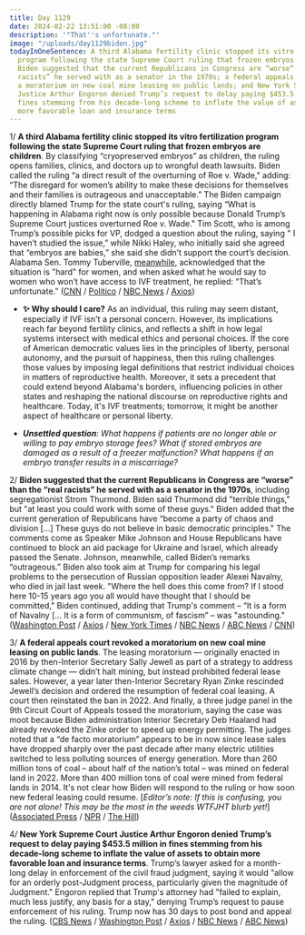 ```yaml
---
title: Day 1129
date: 2024-02-22 13:51:00 -08:00
description: '"That''s unfortunate."'
image: "/uploads/day1129biden.jpg"
todayInOneSentence: A third Alabama fertility clinic stopped its vitro fertilization
  program following the state Supreme Court ruling that frozen embryos are children;
  Biden suggested that the current Republicans in Congress are “worse” than the “real
  racists” he served with as a senator in the 1970s; a federal appeals court revoked
  a moratorium on new coal mine leasing on public lands; and New York Supreme Court
  Justice Arthur Engoron denied Trump’s request to delay paying $453.5 million in
  fines stemming from his decade-long scheme to inflate the value of assets to obtain
  more favorable loan and insurance terms
---
```


1/ **A third Alabama fertility clinic stopped its vitro fertilization program following the state Supreme Court ruling that frozen embryos are children**. By classifying “cryopreserved embryos” as children, the ruling opens families, clinics, and doctors up to wrongful death lawsuits. Biden called the ruling “a direct result of the overturning of Roe v. Wade," adding: “The disregard for women’s ability to make these decisions for themselves and their families is outrageous and unacceptable.” The Biden campaign directly blamed Trump for the state court's ruling, saying “What is happening in Alabama right now is only possible because Donald Trump’s Supreme Court justices overturned Roe v. Wade." Tim Scott, who is among Trump’s possible picks for VP, dodged a question about the ruling, saying " I haven’t studied the issue,” while Nikki Haley, who initially said she agreed that “embryos are babies,” she said she didn’t support the court’s decision. Alabama Sen. Tommy Tuberville, [meanwhile](https://thehill.com/homenews/senate/4483249-tuberville-acknowledges-hard-situation-for-women-after-alabama-ivf-ruling/), acknowledged that the situation is "hard" for women, and when asked what he would say to women who won’t have access to IVF treatment, he replied: “That’s unfortunate.” ([CNN](https://www.cnn.com/2024/02/21/us/alabama-ruling-frozen-embryos-facility-pauses-ivf/) / [Politico](https://www.politico.com/news/2024/02/21/embryos-children-uab-alabama-00142508) / [NBC News](https://www.nbcnews.com/politics/2024-election/biden-campaign-blames-trump-alabama-supreme-courts-ivf-ruling-rcna139984) / [Axios](https://www.axios.com/2024/02/22/alabama-ivf-legal-uncertainy))

* **✨ Why should I care?** As an individual, this ruling may seem distant, especially if IVF isn't a personal concern. However, its implications reach far beyond fertility clinics, and reflects a shift in how legal systems intersect with medical ethics and personal choices. If the core of American democratic values lies in the principles of liberty, personal autonomy, and the pursuit of happiness, then this ruling challenges those values by imposing legal definitions that restrict individual choices in matters of reproductive health. Moreover, it sets a precedent that could extend beyond Alabama's borders, influencing policies in other states and reshaping the national discourse on reproductive rights and healthcare. Today, it's IVF treatments; tomorrow, it might be another aspect of healthcare or personal liberty.

* ***Unsettled question**: What happens if patients are no longer able or willing to pay embryo storage fees? What if stored embryos are damaged as a result of a freezer malfunction? What happens if an embryo transfer results in a miscarriage?*

2/ **Biden suggested that the current Republicans in Congress are “worse” than the “real racists” he served with as a senator in the 1970s**, including segregationist Strom Thurmond. Biden said Thurmond did "terrible things," but "at least you could work with some of these guys." Biden added that the current generation of Republicans have “become a party of chaos and division \[...\] These guys do not believe in basic democratic principles." The comments come as Speaker Mike Johnson and House Republicans have continued to block an aid package for Ukraine and Israel, which already passed the Senate. Johnson, meanwhile, called Biden’s remarks “outrageous.” Biden also took aim at Trump for comparing his legal problems to the persecution of Russian opposition leader Alexei Navalny, who died in jail last week. "Where the hell does this come from? If I stood here 10-15 years ago you all would have thought that I should be committed," Biden continued, adding that Trump's comment – “It is a form of Navalny \[... It is a form of communism, of fascism” – was "astounding." ([Washington Post](https://www.washingtonpost.com/politics/2024/02/22/biden-strom-thurmond-republicans/) / [Axios](https://www.axios.com/2024/02/22/biden-republicans-worse-strom-thurmond-segregationists) / [New York Times](https://www.nytimes.com/2024/02/22/us/politics/biden-strom-thurmond-republicans.html) / [NBC News](https://www.nbcnews.com/news/world/biden-calls-putin-crazy-sob-kremlin-debased-america-trump-navalny-rcna139929) / [ABC News](https://abcnews.go.com/Politics/biden-calls-putin-crazy-sob-hits-trump-navalny/story?id=107433543) / [CNN](https://www.cnn.com/2024/02/21/politics/biden-putin-crazy-sob/index.html))

3/ **A federal appeals court revoked a moratorium on new coal mine leasing on public lands**. The leasing moratorium — originally enacted in 2016 by then-Interior Secretary Sally Jewell as part of a strategy to address climate change — didn’t halt mining, but instead prohibited federal lease sales. However, a year later then-Interior Secretary Ryan Zinke rescinded Jewell’s decision and ordered the resumption of federal coal leasing. A court then reinstated the ban in 2022. And finally, a three judge panel in the 9th Circuit Court of Appeals tossed the moratorium, saying the case was moot because Biden administration Interior Secretary Deb Haaland had already revoked the Zinke order to speed up energy permitting. The judges noted that a “de facto moratorium” appears to be in now since lease sales have dropped sharply over the past decade after many electric utilities switched to less polluting sources of energy generation. More than 260 million tons of coal – about half of the nation’s total – was mined on federal land in 2022. More than 400 million tons of coal were mined from federal lands in 2014. It's not clear how Biden will respond to the ruling or how soon new federal leasing could resume. \[*Editor’s note: If this is confusing, you are not alone! This may be the most in the weeds WTFJHT blurb yet!*\] ([Associated Press](https://apnews.com/article/coal-moratorium-appeals-court-climate-fc502f8e5e8c5e7c8a680199804de927) / [NPR](https://www.npr.org/2024/02/21/1233039539/federal-appeals-court-revokes-obama-era-ban-on-coal-leasing) / [The Hill](https://thehill.com/policy/energy-environment/4481282-appeals-court-tosses-obama-era-coal-leasing-moratorium/))

4/ **New York Supreme Court Justice Arthur Engoron denied Trump’s request to delay paying $453.5 million in fines stemming from his decade-long scheme to inflate the value of assets to obtain more favorable loan and insurance terms**. Trump’s lawyer asked for a month-long delay in enforcement of the civil fraud judgment, saying it would "allow for an orderly post-Judgment process, particularly given the magnitude of Judgment." Engoron replied that Trump's attorney had "failed to explain, much less justify, any basis for a stay," denying Trump’s request to pause enforcement of his ruling. Trump now has 30 days to post bond and appeal the ruling. ([CBS News](https://www.cbsnews.com/news/trump-fraud-case-new-york-judge-354-million/) / [Washington Post](https://www.washingtonpost.com/national-security/2024/02/21/trump-civil-fraud-judgment-new-york-engoron/) / [Axios](https://www.axios.com/2024/02/22/trump-civil-fraud-judgment-ny-enforcement-fine) / [NBC News](https://www.nbcnews.com/politics/donald-trump/trump-seeks-30-day-delay-enforcement-damages-new-york-civil-fraud-case-rcna139948) / [ABC News](https://abcnews.go.com/Politics/trump-asks-judge-delay-penalties-civil-fraud-case/story?id=107433418))